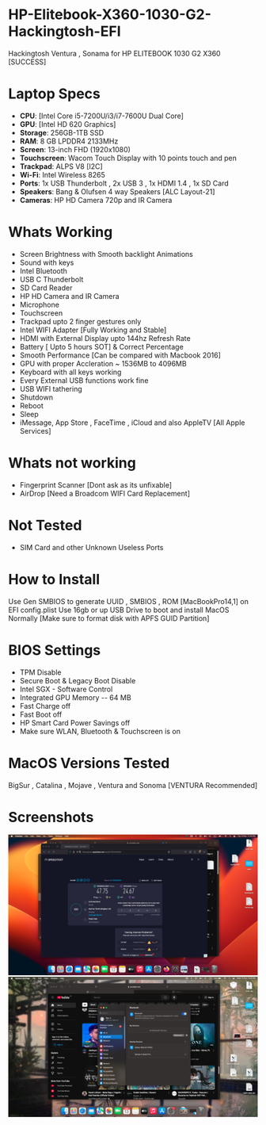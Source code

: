 # HP-Elitebook-X360-1030-G2-Hackingtosh-EFI
Hackingtosh Ventura , Sonama for HP ELITEBOOK 1030 G2 X360 [SUCCESS]

# Laptop Specs
- <b>CPU</b>: [Intel Core i5-7200U/i3/i7-7600U Dual Core]
- <b>GPU</b>: [Intel HD 620 Graphics]
- <b>Storage</b>: 256GB-1TB SSD 
- <b>RAM</b>: 8 GB LPDDR4 2133MHz
- <b>Screen</b>: 13-inch FHD (1920x1080)  
- <b>Touchscreen</b>: Wacom Touch Display with 10 points touch and pen
- <b>Trackpad</b>: ALPS V8 [I2C]
- <b>Wi-Fi</b>: Intel Wireless 8265
- <b>Ports</b>: 1x USB Thunderbolt , 2x USB 3 , 1x HDMI 1.4 , 1x SD Card
- <b>Speakers</b>: Bang & Olufsen 4 way Speakers [ALC Layout-21]
- <b>Cameras</b>: HP HD Camera 720p and IR Camera 

# Whats Working
- Screen Brightness with Smooth backlight Animations 
- Sound with keys 
- Intel Bluetooth
- USB C Thunderbolt 
- SD Card Reader
- HP HD Camera and IR Camera 
- Microphone
- Touchscreen
- Trackpad upto 2 finger gestures only
- Intel WIFI Adapter [Fully Working and Stable]
- HDMI with External Display upto 144hz Refresh Rate
- Battery [ Upto 5 hours SOT] & Correct Percentage
- Smooth Performance [Can be compared with Macbook 2016]
- GPU with proper Accleration ~ 1536MB to 4096MB 
- Keyboard with all keys working
- Every External USB functions work fine
- USB WIFI tathering
- Shutdown
- Reboot
- Sleep
- iMessage, App Store , FaceTime , iCloud and also AppleTV [All Apple Services] 

# Whats not working
- Fingerprint Scanner [Dont ask as its unfixable]
- AirDrop [Need a Broadcom WIFI Card Replacement]

# Not Tested
- SIM Card and other Unknown Useless Ports 

  
# How to Install
Use Gen SMBIOS to generate UUID , SMBIOS , ROM [MacBookPro14,1] on EFI config.plist 
Use 16gb or up USB Drive to boot and install MacOS Normally [Make sure to format disk with APFS GUID Partition]

# BIOS Settings
- TPM Disable
- Secure Boot & Legacy Boot Disable
- Intel SGX - Software Control
- Integrated GPU Memory -- 64 MB
- Fast Charge off
- Fast Boot off
- HP Smart Card Power Savings off
- Make sure WLAN, Bluetooth & Touchscreen is on
  
# MacOS Versions Tested
  BigSur , Catalina , Mojave , Ventura and Sonoma [VENTURA Recommended]

# Screenshots
![](Resources/Images/IntelWIFI.png)
![](Resources/Images/BTSettings.png)
